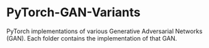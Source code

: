 # PyTorch-GAN-Variants
PyTorch implementations of various Generative Adversarial Networks (GAN). Each folder contains the implementation of that GAN.
